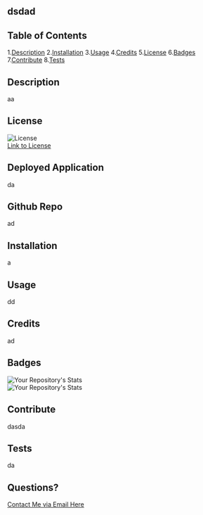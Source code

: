 
  ## dsdad
  ## Table of Contents
  1.[Description](#Description)
  2.[Installation](#Installation)
  3.[Usage](#Usage)
  4.[Credits](#Credits)
  5.[License](#License)
  6.[Badges](#Badges)
  7.[Contribute](#Contribute)
  8.[Tests](#Tests)
  

  ## Description  
  aa  
  ## License  
  ![License](https://img.shields.io/static/v1?label=license&message=Apache+2.0&color=green)  
  [Link to License](./LICENSE.md)     
  ## Deployed Application  
  da  
  ## Github Repo  
  ad  
  ## Installation  
  a  
  ## Usage  
  dd  
  ## Credits  
  ad 
  ## Badges  
  ![Your Repository's Stats](https://github-readme-stats.vercel.app/api?username=dadad&show_icons=true)  
  ![Your Repository's Stats](https://github-readme-stats.vercel.app/api/top-langs/?username=dadad&theme=blue-green)        
  ## Contribute  
  dasda  
  ## Tests  
  da  
  ## Questions?  
  [Contact Me via Email Here](mailto:a)